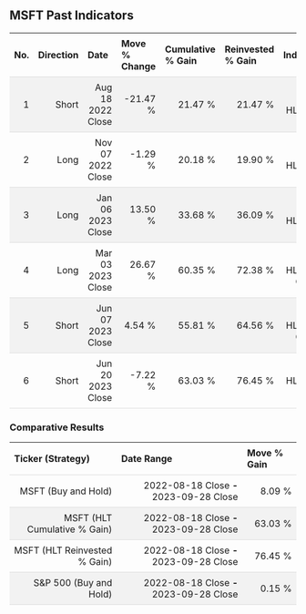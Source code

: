 
<style>
.hits {
            border-collapse: collapse;
            width: 100%;
        }
        .hits th, td {
            padding: 8px;
            border-bottom: 1px solid #ddd;
        }
        
        .hits td {text-align: right;}
        .hits th {text-align: left;}
        
        .hits tr:nth-child(even) {
            background-color: #f2f2f2;
        }
        
        .chartCol {
            width: 50%;
            float: left;
            padding: 20px;
        }  
</style>
    
<br>

## MSFT Past Indicators

<table class="hits">
    <tr>
        <th>No.</th>
        <th>Direction</th>
        <th>Date</th>
        <th>Move % Change</th>
        <th>Cumulative % Gain</th>
        <th>Reinvested % Gain</th>
        <th>Indicator</th>
      </tr>
    <tr>
        <td>1</td>
        <td>Short</td>
        <td>Aug 18 2022 Close</td>
        <td>-21.47 %</td>
        <td>21.47 %</td>
        <td>21.47 %</td>
        <td>Short HLT 505</td>
    </tr>
    <tr>
        <td>2</td>
        <td>Long</td>
        <td>Nov 07 2022 Close</td>
        <td>-1.29 %</td>
        <td>20.18 %</td>
        <td>19.90 %</td>
        <td>Long HLT 502</td>
    </tr>
    <tr>
        <td>3</td>
        <td>Long</td>
        <td>Jan 06 2023 Close</td>
        <td>13.50 %</td>
        <td>33.68 %</td>
        <td>36.09 %</td>
        <td>Long HLT 510</td>
    </tr>
    <tr>
        <td>4</td>
        <td>Long</td>
        <td>Mar 03 2023 Close</td>
        <td>26.67 %</td>
        <td>60.35 %</td>
        <td>72.38 %</td>
        <td>Long HLT 510 GOOG</td>
    </tr>
    <tr>
        <td>5</td>
        <td>Short</td>
        <td>Jun 07 2023 Close</td>
        <td>4.54 %</td>
        <td>55.81 %</td>
        <td>64.56 %</td>
        <td>Short HLT 510 GOOG</td>
    </tr>
    <tr>
        <td>6</td>
        <td>Short</td>
        <td>Jun 20 2023 Close</td>
        <td>-7.22 %</td>
        <td>63.03 %</td>
        <td>76.45 %</td>
        <td>Short HLT 513 AAPL</td>
    </tr>
    
</table>

### Comparative Results

<table class="hits">
    <thead>
        <th>Ticker (Strategy)</th>
        <th>Date Range</th>
        <th>Move % Gain</th>
    </thead>
    <tbody>
        <tr>
            <td>MSFT (Buy and Hold)</td>
            <td>2022-08-18 Close <b>-</b> 2023-09-28 Close</td>
            <td>8.09 %</td>
        </tr>
        <tr>
            <td>MSFT (HLT Cumulative % Gain)</td>
            <td>2022-08-18 Close <b>-</b> 2023-09-28 Close</td>
            <td>63.03 %</td>
        </tr>
        <tr>
            <td>MSFT (HLT Reinvested % Gain)</td>
            <td>2022-08-18 Close <b>-</b> 2023-09-28 Close</td>
            <td>76.45 %</td>
        </tr>
        <tr>
            <td>S&P 500 (Buy and Hold)</td>
            <td>2022-08-18 Close <b>-</b> 2023-09-28 Close</td>
            <td>0.15 %</td>
        </tr>
    </tbody>
</table>
<br>
<br>